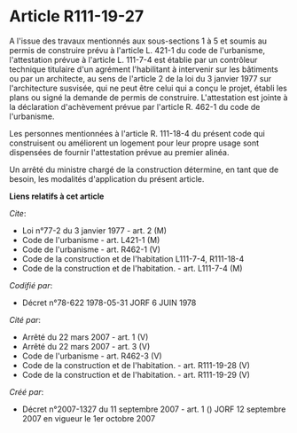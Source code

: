# Article R111-19-27

A l'issue des travaux mentionnés aux sous-sections 1 à 5 et soumis au permis de construire prévu à l'article L. 421-1 du code
de l'urbanisme, l'attestation prévue à l'article L. 111-7-4 est établie par un contrôleur technique titulaire d'un agrément
l'habilitant à intervenir sur les bâtiments ou par un architecte, au sens de l'article 2 de la loi du 3 janvier 1977 sur
l'architecture susvisée, qui ne peut être celui qui a conçu le projet, établi les plans ou signé la demande de permis de
construire. L'attestation est jointe à la déclaration d'achèvement prévue par l'article R. 462-1 du code de l'urbanisme.

Les personnes mentionnées à l'article R. 111-18-4 du présent code qui construisent ou améliorent un logement pour leur propre
usage sont dispensées de fournir l'attestation prévue au premier alinéa.

Un arrêté du ministre chargé de la construction détermine, en tant que de besoin, les modalités d'application du présent
article.

**Liens relatifs à cet article**

_Cite_:

  - Loi n°77-2 du 3 janvier 1977 - art. 2 (M)
  - Code de l'urbanisme - art. L421-1 (M)
  - Code de l'urbanisme - art. R462-1 (V)
  - Code de la construction et de l'habitation L111-7-4, R111-18-4
  - Code de la construction et de l'habitation. - art. L111-7-4 (M)

_Codifié par_:

  - Décret n°78-622 1978-05-31 JORF 6 JUIN 1978

_Cité par_:

  - Arrêté du 22 mars 2007 - art. 1 (V)
  - Arrêté du 22 mars 2007 - art. 3 (V)
  - Code de l'urbanisme - art. R462-3 (V)
  - Code de la construction et de l'habitation. - art. R111-19-28 (V)
  - Code de la construction et de l'habitation. - art. R111-19-29 (V)

_Créé par_:

  - Décret n°2007-1327 du 11 septembre 2007 - art. 1 () JORF 12 septembre 2007 en vigueur le 1er octobre 2007
